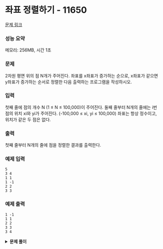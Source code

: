 # 좌표 정렬하기 - 11650

[문제 링크](https://www.acmicpc.net/problem/10650)

### 성능 요약

메모리: 256MB, 시간 1초

### 문제

2차원 평면 위의 점 N개가 주어진다. 좌표를 x좌표가 증가하는 순으로, x좌표가 같으면 y좌표가 증가하는 순서로 정렬한 다음 출력하는 프로그램을 작성하시오.

### 입력

첫째 줄에 점의 개수 N (1 ≤ N ≤ 100,000)이 주어진다. 둘째 줄부터 N개의 줄에는 i번점의 위치 xi와 yi가 주어진다. (-100,000 ≤ xi, yi ≤ 100,000) 좌표는 항상 정수이고, 위치가 같은 두 점은 없다.

### 출력

첫째 줄부터 N개의 줄에 점을 정렬한 결과를 출력한다.

### 예제 입력

```
5
3 4
1 1
1 -1
2 2
3 3
```

### 예제 출력

```
1 -1
1 1
2 2
3 3
3 4
```

<details><summary><b>문제 풀이</b></summary>
<div markdown="1">

### 실패

#### 시간 초과로 실패

```js
const [n, ...input] = require("fs")
  .readFileSync("/dev/stdin")
  .toString()
  .trim()
  .split("\n");

function Solution(n, input) {
  const coordiantes = input.map((item) => item.split(" ").map((v) => +v));

  const compare = (coordA, coordB) => {
    if (coordA[0] > coordB[0]) {
      return 1;
    }
    if (coordA[0] < coordB[0]) {
      return -1;
    }
    if (coordA[1] > coordB[1]) {
      return 1;
    }
    if (coordA[1] < coordB[1]) {
      return -1;
    }
    return 0;
  };

  const sortedCoordintes = coordiantes.sort(compare);
  sortedCoordintes.forEach((item) => console.log(item.join(" ")));
}

Solution(n, input);
```

### 해결

#### 가독성을 위해 객체로 만들기

##### 기존 코드

```js
const coordiantes = input.map((item) => item.split(" ").map((v) => +v));
```

##### 수정 코드

```js
const coordinates = input.map((item) => {
  const coords = item.split(" ");
  const x = Number(coords[0]);
  const y = Number(coords[1]);
  return { x, y };
});
```

sort 메서드를 사용할 때, 좌표를 비교하려면 `arr[0]` 이런식으로 사용해야 하는데 객체로 만들어 `arr.x`, `arr.y`로 만들어 가독성을 높였다. 그리고 `map`을 두 번 사용하게 되면 시간 복잡도가 더 높아지게 되므로 위와 같이 작성했다.

#### console.log() 한번만 사용하기

##### 기존 코드

```js
const sortedCoordintes = coordiantes.sort(compare);
sortedCoordintes.forEach((item) => console.log(item.join(" ")));
```

##### 수정 코드

```js
let result = "";
const sortedCoordintes = coordinates.sort(compare);
sortedCoordintes.forEach((item) => (result += `${item.x} ${item.y}\n`));
console.log(result.trim());
```

`result`라는 문자열 변수를 만들어 `console.log()`를 한 번만 사용함으로 해결할 수 있었다.

</div>
</details>
